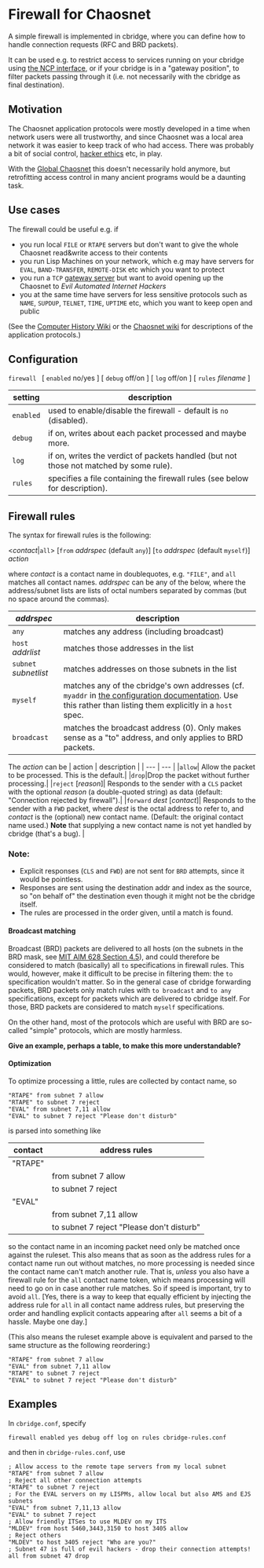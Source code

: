 # Firewall for Chaosnet

A simple firewall is implemented in cbridge, where you can define how to handle connection requests (RFC and BRD packets).

It can be used e.g. to restrict access to services running on your cbridge using [the NCP interface](NCP.md), or if your cbridge is in a "gateway position", to filter packets passing through it (i.e. not necessarily with the cbridge as final destination).

## Motivation

The Chaosnet application protocols were mostly developed in a time when network users were all trustworthy, and since Chaosnet was a local area network it was easier to keep track of who had access. There was probably a bit of social control, [hacker ethics](https://en.wikipedia.org/wiki/Hacker_ethic) etc, in play.

With the [Global Chaosnet](https://chaosnet.net) this doesn't necessarily hold anymore, but retrofitting access control in many ancient programs would be a daunting task.

## Use cases

The firewall could be useful e.g. if
  - you run local `FILE` or `RTAPE` servers but don't want to give the whole Chaosnet read&write access to their contents
  - you run Lisp Machines on your network, which e.g may have servers for `EVAL`, `BAND-TRANSFER`, `REMOTE-DISK` etc which you want to protect
  - you run a `TCP` [gateway server](https://github.com/Chaosnet/chaosnet-tools) but want to avoid opening up the Chaosnet to *Evil Automated Internet Hackers*
  - you at the same time have servers for less sensitive protocols such as `NAME`, `SUPDUP`, `TELNET`, `TIME`, `UPTIME` etc, which you want to keep open and public

(See the [Computer History Wiki](https://gunkies.org/wiki/List_of_Chaos_application_protocols) or the [Chaosnet wiki](https://chaosnet.net/protocol#application_layer) for descriptions of the application protocols.)

## Configuration

`firewall ` [ `enabled` no/yes ] [ `debug` off/on ] [ `log` off/on ] [ `rules` *filename* ]

| setting | description |
| --- | --- |
|`enabled`| used to enable/disable the firewall - default is `no` (disabled).|
|`debug`| if on, writes about each packet processed and maybe more.|
|`log` | if on, writes the verdict of packets handled (but not those not matched by some rule).|
|`rules` | specifies a file containing the firewall rules (see below for description).|

## Firewall rules

The syntax for firewall rules is the following:

<*contact*|`all`> [`from` *addrspec* (default `any`)] [`to` *addrspec* (default `myself`)] *action*

where *contact* is a contact name in doublequotes, e.g. `"FILE"`, and `all` matches all contact names.
*addrspec* can be any of the below, where the address/subnet lists are lists of octal numbers separated by commas (but no space around the commas).

| *addrspec* | description |
| --- | --- |
|`any` | matches any address (including broadcast)  |
|`host` *addrlist* | matches those addresses in the list |
|`subnet` *subnetlist* | matches addresses on those subnets in the list |
|`myself`| matches any of the cbridge's own addresses (cf. `myaddr` in [the configuration documentation](CONFIGURATION.md). Use this rather than listing them explicitly in a `host` spec. |
|`broadcast`| matches the broadcast address (0). Only makes sense as a "to" address, and only applies to BRD packets.|

The *action* can be
| action | description |
| --- | --- |
|`allow`| Allow the packet to be processed. This is the default.|
|`drop`|Drop the packet without further processing.|
|`reject` [*reason*]| Responds to the sender with a `CLS` packet with the optional *reason* (a double-quoted string) as data (default: "Connection rejected by firewall").|
|`forward` *dest* [*contact*]| Responds to the sender with a `FWD` packet, where *dest* is the octal address to refer to, and *contact* is the (optional) new contact name. (Default: the original contact name used.) **Note** that supplying a new contact name is not yet handled by cbridge (that's a bug). |

### Note:
  - Explicit responses (`CLS` and `FWD`) are not sent for `BRD` attempts, since it would be pointless.
  - Responses are sent using the destination addr and index as the source, so "on behalf of" the destination even though it might not be the cbridge itself.
  - The rules are processed in the order given, until a match is found.

#### Broadcast matching

Broadcast (BRD) packets are delivered to all hosts (on the subnets in the BRD mask, see [MIT AIM 628 Section 4.5](https://chaosnet.net/amber.html#Broadcast)), and could therefore be considered to match (basically) all `to` specifications in firewall rules. This would, however, make it difficult to be precise in filtering them: the `to` specification wouldn't matter. So in the general case of cbridge forwarding packets, BRD packets only match rules with `to broadcast` and `to any` specifications, except for packets which are delivered to cbridge itself. For those,  BRD packets are considered to match `myself` specifications.

On the other hand, most of the protocols which are useful with BRD are so-called "simple" protocols, which are mostly harmless.

**Give an example, perhaps a table, to make this more understandable?**

#### Optimization
To optimize processing a little, rules are collected by contact name, so 

    "RTAPE" from subnet 7 allow
	"RTAPE" to subnet 7 reject
	"EVAL" from subnet 7,11 allow
	"EVAL" to subnet 7 reject "Please don't disturb"
	
is parsed into something like

| contact | address rules |
| --- | --- |
| "RTAPE" | |
|| from subnet 7 allow |
|| to subnet 7 reject |
| "EVAL" ||
|| from subnet 7,11 allow |
|| to subnet 7 reject "Please don't disturb"

so the contact name in an incoming packet need only be matched once against the ruleset. This also means that as soon as the address rules for a contact name run out without matches, no more processing is needed since the contact name can't match another rule. That is, *unless* you also have a firewall rule for the `all` contact name token, which means processing will need to go on in case another rule matches. So if speed is important, try to avoid `all`. [Yes, there is a way to keep that equally efficient by injecting the address rule for `all` in all contact name address rules, but preserving the order and handling explicit contacts appearing after `all` seems a bit of a hassle. Maybe one day.]

(This also means the ruleset example above is equivalent and parsed to the same structure as the following reordering:)

    "RTAPE" from subnet 7 allow
	"EVAL" from subnet 7,11 allow
	"RTAPE" to subnet 7 reject
	"EVAL" to subnet 7 reject "Please don't disturb"

## Examples

In `cbridge.conf`, specify

`firewall enabled yes debug off log on rules cbridge-rules.conf`

and then in `cbridge-rules.conf`, use

	; Allow access to the remote tape servers from my local subnet
	"RTAPE" from subnet 7 allow
	; Reject all other connection attempts
	"RTAPE" to subnet 7 reject
	; For the EVAL servers on my LISPMs, allow local but also AMS and EJS subnets
	"EVAL" from subnet 7,11,13 allow
	"EVAL" to subnet 7 reject
	; Allow friendly ITSes to use MLDEV on my ITS
	"MLDEV" from host 5460,3443,3150 to host 3405 allow
	; Reject others
	"MLDEV" to host 3405 reject "Who are you?"
	; Subnet 47 is full of evil hackers - drop their connection attempts!
	all from subnet 47 drop
